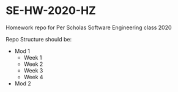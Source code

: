# SE-HW-2020-HZ
Homework repo for Per Scholas Software Engineering class 2020 

Repo Structure should be:

- Mod 1
  - Week 1
  - Week 2
  - Week 3
  - Week 4
- Mod 2
